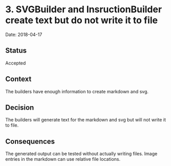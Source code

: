 # 3. SVGBuilder and InsructionBuilder create text but do not write it to file

Date: 2018-04-17

## Status

Accepted

## Context

The builders have enough information to create markdown and svg.

## Decision

The builders will generate text for the markdown and svg but will not
write it to file.

## Consequences

The generated output can be tested without actually writing files. 
Image entries in the markdown can use relative file locations.

